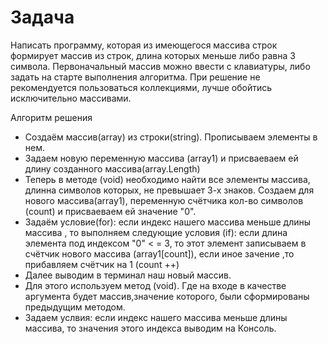 # Задача
 Написать программу, которая из имеющегося массива строк формирует массив из строк, длина которых меньше либо равна 3 символа. Первоначальный массив можно ввести с клавиатуры, либо задать на старте выполнения алгоритма. При решение не рекомендуется пользоваться коллекциями, лучше обойтись исключительно массивами.

 Алгоритм решения
 * Создаём массив(array) из строки(string). Прописываем элементы в нем.
 * Задаем новую переменную массива (array1) и присваеваем ей длину созданного массива(array.Length)
 * Теперь в методе (void) необходимо найти все элементы массива, длинна символов которых, не превышает 3-х знаков. Создаем для нового массива(array1), переменную счётчика кол-во символов (count) и присваеваем ей значение "0".
 * Задаём условие(for): если индекс нашего массива меньше  длины массива , то выполняем следующие условия (if): если длина элемента под индексом "0" < = 3, то этот элемент записываем в счётчик нового массива (array1[count]), если иное зачение ,то прибавляем счётчик на 1 (count ++)
 * Далее выводим в терминал наш новый массив.
 * Для этого используем метод (void). Где на входе в качестве аргумента будет  массив,значение которого, были сформированы предыдущим методом. 
 * Задаем услвия: если индекс нашего массива меньше  длины массива, то значения этого индекса выводим на Консоль.
